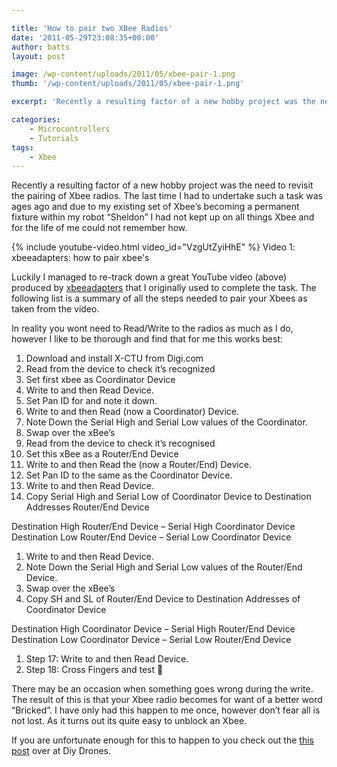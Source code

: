 ```yaml
---

title: 'How to pair two XBee Radios'
date: '2011-05-29T23:08:35+00:00'
author: batts
layout: post

image: /wp-content/uploads/2011/05/xbee-pair-1.png
thumb: '/wp-content/uploads/2011/05/xbee-pair-1.png'

excerpt: 'Recently a resulting factor of a new hobby project was the need to revisit the pairing of Xbee radios. The last time I had to undertake such a task'

categories:
    - Microcontrollers
    - Tutorials
tags:
    - Xbee
---
```


Recently a resulting factor of a new hobby project was the need to revisit the pairing of Xbee radios. The last time I had to undertake such a task was ages ago and due to my existing set of Xbee’s becoming a permanent fixture within my robot “Sheldon” I had not kept up on all things Xbee and for the life of me could not remember how.

{% include youtube-video.html video_id="VzgUtZyiHhE" %}
<span class="caption">Video 1: xbeeadapters: how to pair xbee's</span>

Luckily I managed to re-track down a great YouTube video (above) produced by [xbeeadapters](http://www.youtube.com/user/xbeeadapters) that I originally used to complete the task. The following list is a summary of all the steps needed to pair your Xbees as taken from the video.

In reality you wont need to Read/Write to the radios as much as I do, however I like to be thorough and find that for me this works best:

1. Download and install X-CTU from Digi.com
2. Read from the device to check it’s recognized
3. Set first xbee as Coordinator Device
4. Write to and then Read Device.
5. Set Pan ID for and note it down.
6. Write to and then Read (now a Coordinator) Device.
7. Note Down the Serial High and Serial Low values of the Coordinator.
8. Swap over the xBee’s
9. Read from the device to check it’s recognised
10. Set this xBee as a Router/End Device
11. Write to and then Read the (now a Router/End) Device.
12. Set Pan ID to the same as the Coordinator Device.
13. Write to and then Read Device.
14. Copy Serial High and Serial Low of Coordinator Device to Destination Addresses Router/End Device

Destination High Router/End Device – Serial High Coordinator Device  
Destination Low Router/End Device – Serial Low Coordinator Device

1. Write to and then Read Device.
2. Note Down the Serial High and Serial Low values of the Router/End Device.
3. Swap over the xBee’s
4. Copy SH and SL of Router/End Device to Destination Addresses of Coordinator Device

Destination High Coordinator Device – Serial High Router/End Device  
Destination Low Coordinator Device – Serial Low Router/End Device

1. Step 17: Write to and then Read Device.
2. Step 18: Cross Fingers and test 🙂

There may be an occasion when something goes wrong during the write. The result of this is that your Xbee radio becomes for want of a better word “Bricked”. I have only had this happen to me once, however don’t fear all is not lost. As it turns out its quite easy to unblock an Xbee.

If you are unfortunate enough for this to happen to you check out the [this post](http://diydrones.com/profiles/blog/show?id=705844%3ABlogPost%3A88961&commentId=705844%3AComment%3A89003 "Diy Drones") over at Diy Drones.